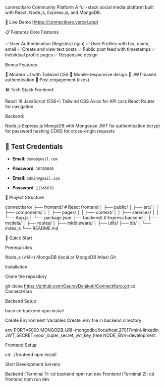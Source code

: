 connectkaro Community Platform
A full-stack social media platform built with React, Node.js, Express.js, and MongoDB.

🚀 Live Demo
[https://connectkaro.vercel.app]

📋 Features
Core Features

✅ User Authentication (Register/Login)
✅ User Profiles with bio, name, email
✅ Create and view text posts
✅ Public post feed with timestamps
✅ Individual profile pages
✅ Responsive design

Bonus Features

🎨 Modern UI with Tailwind CSS
📱 Mobile-responsive design
🔐 JWT-based authentication
💬 Post engagement (likes)

🛠️ Tech Stack
Frontend:

React 18
JavaScript (ES6+)
Tailwind CSS
Axios for API calls
React Router for navigation

Backend:

Node.js
Express.js
MongoDB with Mongoose
JWT for authentication
bcrypt for password hashing
CORS for cross-origin requests

## 🧪 Test Credentials

- **Email**: `demo@gmail.com`
- **Password**: `10203040`

- **Email**: `admin@gmail.com`
- **Password**: `12345678`

📁 Project Structure

connectkaro/
├── frontend/                 # React frontend
│   ├── public/
│   ├── src/
│   │   ├── components/
│   │   ├── pages/
│   │   ├── context/
│   │   ├── services/
│   │   └── App.js
│   └── package.json
├── backend/                 # Express backend
│   ├── models/
│   ├── routes/
│   ├── middleware/
│   ├── utils/
    ├── db/
│   └── index.js
└── README.md

🚀 Quick Start

Prerequisites

Node.js (v14+)
MongoDB (local or MongoDB Atlas)
Git

Installation

Clone the repository

git clone https://github.com/GauravDalakoti/ConnectKaro.git
cd ConnectKaro

Backend Setup

bash cd backend
npm install

Create Environment Variables
Create .env file in backend directory:

env
PORT=5000
MONGODB_URI=mongodb://localhost:27017/mini-linkedin
JWT_SECRET=your_super_secret_jwt_key_here
NODE_ENV=development

Frontend Setup

cd ../frontend
npm install

Start Development Servers

Backend (Terminal 1):
cd backend
npm run dev
Frontend (Terminal 2):
cd frontend
npm run dev
